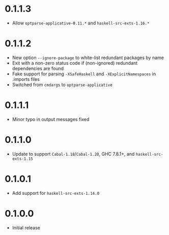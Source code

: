 # 0.1.1.3

 - Allow `optparse-applicative-0.11.*` and `haskell-src-exts-1.16.*`

# 0.1.1.2

 - New option `--ignore-package` to white-list redundant packages by name
 - Exit with a non-zero status code if (non-ignored) redundant dependencies are found
 - Fake support for parsing `-XSafeHaskell` and `-XExplicitNamespaces` in .imports files
 - Switched from `cmdargs` to `optparse-applicative`

# 0.1.1.1

 - Minor typo in output messages fixed

# 0.1.1.0

 - Update to support `Cabal-1.18`/`Cabal-1.20`, GHC 7.8.1+, and `haskell-src-exts-1.15`

# 0.1.0.1

 - Add support for `haskell-src-exts-1.14.0`

# 0.1.0.0

 - Initial release
